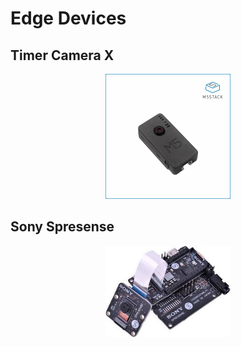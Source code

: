 # Edge Devices


## Timer Camera X

<div  align="center">
  <img src="./imgs/m5stacktimer.webp" width="200"/>
</div>

## Sony Spresense

<div  align="center">
  <img src="./imgs/spresense.jpg" width="200"/>
</div>


